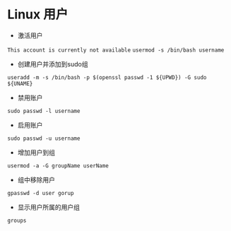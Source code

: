 # Linux 用户

- 激活用户

`This account is currently not available`
`usermod -s /bin/bash username`

- 创建用户并添加到sudo组

```shell
useradd -m -s /bin/bash -p $(openssl passwd -1 ${UPWD}) -G sudo ${UNAME}
```

- 禁用账户

```shell
sudo passwd -l username
```

- 启用账户

```shell
sudo passwd -u username
```

- 增加用户到组

`usermod -a -G groupName userName`

- 组中移除用户

`gpasswd -d user gorup`

- 显示用户所属的用户组

`groups`